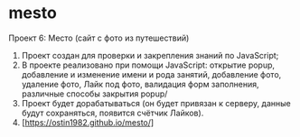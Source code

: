 # mesto
Проект 6: Место (сайт с фото из путешествий)
1. Проект создан для проверки и закрепления знаний по JavaScript;
2. В проекте реализовано при помощи JavaScript: открытие popup, добавление и изменение имени и рода занятий, добавление фото, удаление фото, Лайк под фото, валидация форм заполнения, различные способы закрытия popup/
3. Проект будет дорабатываться (он будет привязан к серверу, данные будут сохраняться, появится счётчик Лайков).
4. [https://ostin1982.github.io/mesto/]
